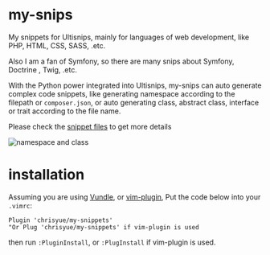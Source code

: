 # my-snips

My snippets for Ultisnips, mainly for languages of web development, like
PHP, HTML, CSS, SASS, .etc.

Also I am a fan of Symfony, so there are many snips about Symfony, Doctrine
, Twig, .etc.

With the Python power integrated into Ultisnips, my-snips can auto generate
complex code snippets, like generating namespace according to the filepath
or `composer.json`, or auto generating class, abstract class, interface or
trait according to the file name.

Please check the
[snippet files](https://github.com/chrisyue/my-snips/tree/master/UltiSnips)
to get more details

![namespace and class](http://img.chrisyue.com/nc-class.gif "namespace and class")

# installation

Assuming you are using [Vundle](https://github.com/gmarik/Vundle.vim), or
[vim-plugin](https://github.com/junegunn/vim-plug), Put the code below into
your `.vimrc`:

```
Plugin 'chrisyue/my-snippets'
"Or Plug 'chrisyue/my-snippets' if vim-plugin is used
```

then run `:PluginInstall`, or `:PlugInstall` if vim-plugin is used.

